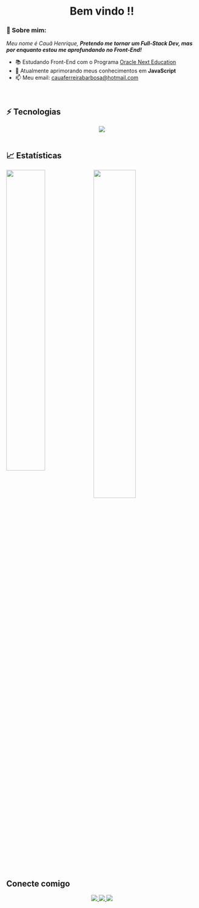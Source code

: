 <h1 align='center'> Bem vindo !! </h1>

### 👋 Sobre mim:

<p>
  <em>
    Meu nome é Cauã Henrique, <strong>Pretendo me tornar um Full-Stack Dev, mas por enquanto estou me aprofundando no Front-End! </strong>
  </em>
</p>
 
 - 📚 Estudando Front-End com o Programa <a href="https://www.oracle.com/br/education/oracle-next-education/"> Oracle Next Education </a>
- 🚀 Atualmente aprimorando meus conhecimentos em <strong>JavaScript</strong>
- 📫 Meu email: cauaferreirabarbosa@hotmail.com

<br>

## ⚡ Tecnologias

<div align="center">
  <img src="https://skillicons.dev/icons?i=html,css,js,python,git,github"></img>
</div>
  
<br>

## 📈 Estatísticas

<img align="left" width="45%" src="https://github-readme-stats.vercel.app/api?username=cauahfb&show_icons=true&theme=merko"></img>

<img width="47%" src="https://github-readme-stats.vercel.app/api/top-langs/?username=cauahfb&layout=compact&theme=merko"></img>

##  Conecte comigo

<div align="center">
  <p>
<a href="https://www.linkedin.com/in/cauahenrique/"> 
	<img src="https://img.shields.io/badge/LinkedIn-0077B5?style=for-the-badge&logo=linkedin&logoColor=white" />
<a href="mailto:cauaferreirabarbosa@hotmail.com"> 
	<img src="https://img.shields.io/badge/Gmail-D14836?style=for-the-badge&logo=gmail&logoColor=white" />
 </a>
 <a href="https://www.instagram.com/caua_hfb/"> 
	<img src="https://img.shields.io/badge/Instagram-E4405F?style=for-the-badge&logo=instagram&logoColor=white" />
 </a><br><br>
</div>

